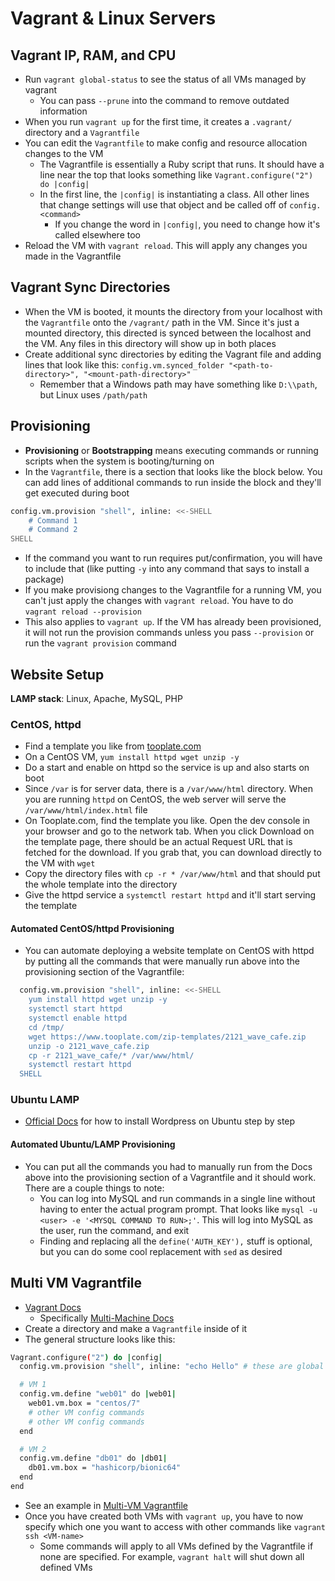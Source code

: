 # Vagrant & Linux Servers

## Vagrant IP, RAM, and CPU 

- Run `vagrant global-status` to see the status of all VMs managed by vagrant
  - You can pass `--prune` into the command to remove outdated information
- When you run `vagrant up` for the first time, it creates a `.vagrant/` directory and a `Vagrantfile`
- You can edit the `Vagrantfile` to make config and resource allocation changes to the VM
  - The Vagrantfile is essentially a Ruby script that runs. It should have a line near the top that looks something like `Vagrant.configure("2") do |config|`
  - In the first line, the `|config|` is instantiating a class. All other lines that change settings will use that object and be called off of `config.<command>`
    - If you change the word in `|config|`, you need to change how it's called elsewhere too
- Reload the VM with `vagrant reload`. This will apply any changes you made in the Vagrantfile

## Vagrant Sync Directories

- When the VM is booted, it mounts the directory from your localhost with the `Vagrantfile` onto the `/vagrant/` path in the VM. Since it's just a mounted directory, this directed is synced between the localhost and the VM. Any files in this directory will show up in both places
- Create additional sync directories by editing the Vagrant file and adding lines that look like this: `config.vm.synced_folder "<path-to-directory>", "<mount-path-directory>"`
  - Remember that a Windows path may have something like `D:\\path`, but Linux uses `/path/path`

## Provisioning

- **Provisioning** or **Bootstrapping** means executing commands or running scripts when the system is booting/turning on
- In the `Vagrantfile`, there is a section that looks like the block below. You can add lines of additional commands to run inside the block and they'll get executed during boot

```bash
config.vm.provision "shell", inline: <<-SHELL
    # Command 1
    # Command 2
SHELL
```

- If the command you want to run requires put/confirmation, you will have to include that (like putting `-y` into any command that says to install a package)
- If you make provisiong changes to the Vagrantfile for a running VM, you can't just apply the changes with `vagrant reload`. You have to do `vagrant reload --provision`
- This also applies to `vagrant up`. If the VM has already been provisioned, it will not run the provision commands unless you pass `--provision` or run the `vagrant provision` command

## Website Setup

**LAMP stack**: Linux, Apache, MySQL, PHP

### CentOS, httpd

- Find a template you like from [tooplate.com](https://www.tooplate.com/)
- On a CentOS VM, `yum install httpd wget unzip -y`
- Do a start and enable on httpd so the service is up and also starts on boot
- Since `/var` is for server data, there is a `/var/www/html` directory. When you are running `httpd` on CentOS, the web server will serve the `/var/www/html/index.html` file
- On Tooplate.com, find the template you like. Open the dev console in your browser and go to the network tab. When you click Download on the template page, there should be an actual Request URL that is fetched for the download. If you grab that, you can download directly to the VM with `wget`
- Copy the directory files with `cp -r * /var/www/html` and that should put the whole template into the directory
- Give the httpd service a `systemctl restart httpd` and it'll start serving the template

#### Automated CentOS/httpd Provisioning

- You can automate deploying a website template on CentOS with httpd by putting all the commands that were manually run above into the provisioning section of the Vagrantfile:

```bash
  config.vm.provision "shell", inline: <<-SHELL
    yum install httpd wget unzip -y
    systemctl start httpd
    systemctl enable httpd
    cd /tmp/
    wget https://www.tooplate.com/zip-templates/2121_wave_cafe.zip
    unzip -o 2121_wave_cafe.zip
    cp -r 2121_wave_cafe/* /var/www/html/
    systemctl restart httpd
  SHELL
```

### Ubuntu LAMP

- [Official Docs](https://ubuntu.com/tutorials/install-and-configure-wordpress#1-overview) for how to install Wordpress on Ubuntu step by step

#### Automated Ubuntu/LAMP Provisioning

- You can put all the commands you had to manually run from the Docs above into the provisioning section of a Vagrantfile and it should work. There are a couple things to note:
  - You can log into MySQL and run commands in a single line without having to enter the actual program prompt. That looks like `mysql -u <user> -e '<MYSQL COMMAND TO RUN>;'`. This will log into MySQL as the user, run the command, and exit
  - Finding and replacing all the `define('AUTH_KEY'),` stuff is optional, but you can do some cool replacement with `sed` as desired

## Multi VM Vagrantfile

- [Vagrant Docs](https://www.vagrantup.com/docs)
  - Specifically [Multi-Machine Docs](https://www.vagrantup.com/docs/multi-machine)
- Create a directory and make a `Vagrantfile` inside of it
- The general structure looks like this:

```bash
Vagrant.configure("2") do |config|
  config.vm.provision "shell", inline: "echo Hello" # these are global commands

  # VM 1
  config.vm.define "web01" do |web01|
    web01.vm.box = "centos/7"
    # other VM config commands
    # other VM config commands
  end

  # VM 2
  config.vm.define "db01" do |db01|
    db01.vm.box = "hashicorp/bionic64"
  end
end
```

- See an example in [Multi-VM Vagrantfile](../vagrant-vm/multi-vm/Vagrantfile)
- Once you have created both VMs with `vagrant up`, you have to now specify which one you want to access with other commands like `vagrant ssh <VM-name>`
  - Some commands will apply to all VMs defined by the Vagrantfile if none are specified. For example, `vagrant halt` will shut down all defined VMs
